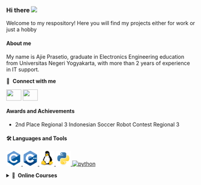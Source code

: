 ### Hi there <a href="https://www.gautamkrishnar.com/"><img src="https://media.giphy.com/media/hvRJCLFzcasrR4ia7z/giphy.gif" width="5%"></a>

Welcome to my respository! Here you will find my projects either for work or just a hobby

#### About me
My name is Ajie Prasetio, graduate in Electronics Engineering education from Universitas Negeri Yogyakarta, with more than 2 years of experience in IT support.

 
🔗 &nbsp;**Connect with me**
<p align="left">
<a href="https://www.linkedin.com/in/ajie-prasetio-035161241" target="blank"><img align="center" src="https://raw.githubusercontent.com/rahuldkjain/github-profile-readme-generator/master/src/images/icons/Social/linked-in-alt.svg" height="30" width="40" /></a>
<a href="https://www.instagram.com/jiebon15" target="blank"><img align="center" src="https://raw.githubusercontent.com/rahuldkjain/github-profile-readme-generator/master/src/images/icons/Social/instagram.svg" height="30" width="40" /></a>

  
#### Awards and Achievements
- 2nd Place Regional 3 Indonesian Soccer Robot Contest Regional 3

#### 🛠️ Languages and Tools
<p align="left"> <a href="https://www.cprogramming.com/" target="_blank"> <img src="https://raw.githubusercontent.com/devicons/devicon/master/icons/c/c-original.svg" alt="c" width="40" height="40"/> </a> <a href="https://www.w3schools.com/cpp/" target="_blank"> <img src="https://raw.githubusercontent.com/devicons/devicon/master/icons/cplusplus/cplusplus-original.svg" alt="cplusplus" width="40" height="40"/> </a> <a href="https://www.linux.org/" target="_blank"> <img src="https://raw.githubusercontent.com/devicons/devicon/master/icons/linux/linux-original.svg" alt="linux" width="40" height="40"/> </a> <a href="https://www.python.org" target="_blank"> <img src="https://raw.githubusercontent.com/devicons/devicon/master/icons/python/python-original.svg" alt="python" width="40" height="40"/> </a><a href="https://www.google.com/script/start/" target="_blank"> <img src="https://github.com/jiebon15/icons/blob/main/Google_Apps_Script.png" alt="python" width="40" height="40"/> </a></p>


<details>
  <summary><b>📕&nbsp;&nbsp;Online&nbsp;Courses</b></summary>
  <br/>
1. Introduction to Image Processing<br/>
2. Work Smarter with Microsoft Word<br/>
3. Exploratory Data Analysis with MATLAB<br/>
4. System Administration and IT Infrastructure Services<br/>
5. Introduction to Git and GitHub<br/>
6. Introduction to Business Analysis Using Spreadsheets: Basics<br/>
7. Create Charts and Dashboard using Google Sheets<br/>
8. Introduction to Python<br/>
9. Foundations: Data, Data, Everywhere<br/>
10. Take a Swing at Baseball Analytics: Explore Player Careers<br/>
11. Introduction to Mechanical Engineering Design and Manufacturing with Fusion 360<br/>
12. Operating Systems and You: Becoming a Power User<br/>
13. The Bits and Bytes of Computer Networking<br/>
14. Interfacing with the Raspberry Pi<br/>
15. Using Python to Access Web Data<br/>
16. Using Python to Interact with the Operating System<br/>
17. Using Databases with Python<br/>
18. Crash Course on Python<br/>
19. Image Processing with Python<br/>
20. Technical Support Fundamentals<br/>
21. The Arduino Platform and C Programming<br/>
22. Introduction to the Internet of Things and Embedded Systems<br/>
23. The Raspberry Pi Platform and Python Programming for the Raspberry Pi<br/>
24. Interfacing with the Arduino<br/>
25. Python Data Structures<br/>
26. Programming for Everybody (Getting Started with Python)<br/>
</details>
